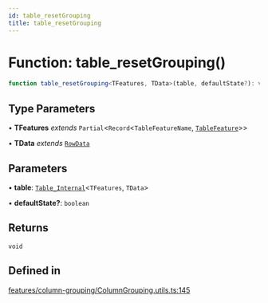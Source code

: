 ```yaml
---
id: table_resetGrouping
title: table_resetGrouping
---
```


# Function: table\_resetGrouping()

```ts
function table_resetGrouping<TFeatures, TData>(table, defaultState?): void
```

## Type Parameters

• **TFeatures** *extends* `Partial`\<`Record`\<`TableFeatureName`, [`TableFeature`](../interfaces/tablefeature.md)\>\>

• **TData** *extends* [`RowData`](../type-aliases/rowdata.md)

## Parameters

• **table**: [`Table_Internal`](../type-aliases/table_internal.md)\<`TFeatures`, `TData`\>

• **defaultState?**: `boolean`

## Returns

`void`

## Defined in

[features/column-grouping/ColumnGrouping.utils.ts:145](https://github.com/TanStack/table/blob/main/packages/table-core/src/features/column-grouping/ColumnGrouping.utils.ts#L145)
